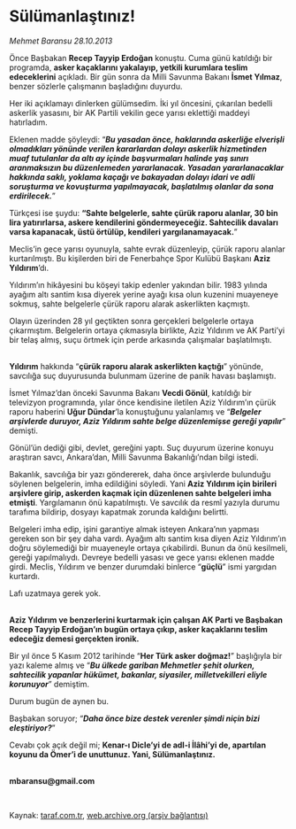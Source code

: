 # Sülümanlaştınız!

*Mehmet Baransu 28.10.2013*

<div class="yazi"><p>Önce Başbakan <b>Recep Tayyip Erdoğan</b> konuştu. Cuma günü katıldığı bir programda, <b>asker kaçaklarını yakalayıp, yetkili kurumlara teslim edeceklerini</b> açıkladı. Bir gün sonra da Milli Savunma Bakanı <b>İsmet Yılmaz</b>, benzer sözlerle çalışmanın başladığını duyurdu. </p>
<p>Her iki açıklamayı dinlerken gülümsedim. İki yıl öncesini, çıkarılan bedelli askerlik yasasını, bir AK Partili vekilin gece yarısı eklettiği maddeyi hatırladım. </p>
<p>Eklenen madde şöyleydi: “<b><i>Bu yasadan önce, haklarında askerliğe elverişli olmadıkları yönünde verilen kararlardan dolayı askerlik hizmetinden muaf tutulanlar da altı ay içinde başvurmaları halinde yaş sınırı aranmaksızın bu düzenlemeden yararlanacak. Yasadan yararlanacaklar hakkında saklı, yoklama kaçağı ve bakayadan dolayı idari ve adli soruşturma ve kovuşturma yapılmayacak, başlatılmış olanlar da sona erdirilecek.</i></b>”</p>
<p>Türkçesi ise şuydu: <b>“Sahte belgelerle, sahte çürük raporu alanlar, 30 bin lira yatırırlarsa, askere kendilerini göndermeyeceğiz. Sahtecilik davaları varsa kapanacak, üstü örtülüp, kendileri yargılanamayacak.</b>”</p>
<p>Meclis’in gece yarısı oyunuyla, sahte evrak düzenleyip, çürük raporu alanlar kurtarılmıştı. Bu kişilerden biri de Fenerbahçe Spor Kulübü Başkanı <b>Aziz Yıldırım</b>’dı. </p>
<p>Yıldırım’ın hikâyesini bu köşeyi takip edenler yakından bilir. 1983 yılında ayağım altı santim kısa diyerek yerine ayağı kısa olun kuzenini muayeneye sokmuş, sahte belgelerle çürük raporu alarak askerlikten kaçmıştı. </p>
<p>Olayın üzerinden 28 yıl geçtikten sonra gerçekleri belgelerle ortaya çıkarmıştım. Belgelerin ortaya çıkmasıyla birlikte, Aziz Yıldırım ve AK Parti’yi bir telaş almış, suçu örtmek için perde arkasında çalışmalar başlatılmıştı. </p>
<p><b><br/>Yıldırım</b> hakkında “<b>çürük raporu alarak askerlikten kaçtığı</b>” yönünde, savcılığa suç duyurusunda bulunmam üzerine de panik havası başlamıştı. </p>
<p>İsmet Yılmaz’dan önceki Savunma Bakanı <b>Vecdi Gönül</b>, katıldığı bir televizyon programında, yılar önce kendisine iletilen Aziz Yıldırım’ın çürük raporu haberini <b>Uğur Dündar</b>’la konuştuğunu yalanlamış ve “<b><i>Belgeler arşivlerde duruyor, Aziz Yıldırım sahte belge düzenlemişse gereği yapılır</i></b>” demişti. </p>
<p>Gönül’ün dediği gibi, devlet, gereğini yaptı. Suç duyurum üzerine konuyu araştıran savcı, Ankara’dan, Milli Savunma Bakanlığı’ndan bilgi istedi. </p>
<p>Bakanlık, savcılığa bir yazı göndererek, daha önce arşivlerde bulunduğu söylenen belgelerin, imha edildiğini söyledi. Yani <b>Aziz Yıldırım için birileri arşivlere girip, askerden kaçmak için düzenlenen sahte belgeleri imha etmişti</b>. Yargılamanın önü kapatılmıştı. Ve savcılık da resmî yazıyla durumu tarafıma bildirip, dosyayı kapatmak zorunda kaldığını belirtti. </p>
<p>Belgeleri imha edip, işini garantiye almak isteyen Ankara’nın yapması gereken son bir şey daha vardı. Ayağım altı santim kısa diyen Aziz Yıldırım’ın doğru söylemediği bir muayeneyle ortaya çıkabilirdi. Bunun da önü kesilmeli, gereği yapılmalıydı. Devreye bedelli yasası ve gece yarısı eklenen madde girdi. Meclis, Yıldırım ve benzer durumdaki binlerce “<b>güçlü</b>” ismi yargıdan kurtardı. </p>
<p>Lafı uzatmaya gerek yok. </p>
<p><b><br/>Aziz Yıldırım ve benzerlerini kurtarmak için çalışan AK Parti ve Başbakan Recep Tayyip Erdoğan’ın bugün ortaya çıkıp, asker kaçaklarını teslim edeceğiz demesi gerçekten ironik. </b></p>
<p>Bir yıl önce 5 Kasım 2012 tarihinde “<b>Her Türk asker doğmaz!</b>” başlığıyla bir yazı kaleme almış ve “<b><i>Bu ülkede gariban Mehmetler şehit olurken, sahtecilik yapanlar hükümet, bakanlar, siyasiler, milletvekilleri eliyle korunuyor</i></b>” demiştim. </p>
<p>Durum bugün de aynen bu. </p>
<p>Başbakan soruyor; “<b><i>Daha önce bize destek verenler şimdi niçin bizi eleştiriyor?</i></b>”</p>
<p>Cevabı çok açık değil mi; <b>Kenar-ı Dicle’yi de adl-i İlâhi’yi de, apartılan koyunu da Ömer’i de unuttunuz. Yani, Sülümanlaştınız.</b> </p><b>
<p><br/>mbaransu@gmail.com</p>
<p></p></b> 
</div>

Kaynak: [taraf.com.tr](http://www.taraf.com.tr:80/mehmet-baransu/makale-sulumanlastiniz.htm), [web.archive.org (arşiv bağlantısı)](http://web.archive.org/web/20131029152357/http://www.taraf.com.tr:80/mehmet-baransu/makale-sulumanlastiniz.htm)
